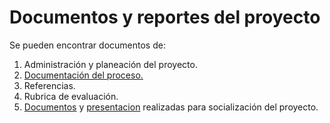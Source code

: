 # Documentos y reportes del proyecto

Se pueden encontrar documentos de: 

1. Administración y planeación del proyecto.
2. [Documentación del proceso.](https://github.com/SusanaLondono/PI-CDS-2020-1/blob/master/Docs/project/EntregaFinal.md)
3. Referencias.
4. Rubrica de evaluación.
5. [Documentos](https://github.com/SusanaLondono/PI-CDS-2020-1/blob/master/Docs/project/PI-Clasificacion_Socioeconómica-SCDDD.pdf) y [presentacion]() realizadas para socialización del proyecto.
